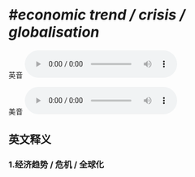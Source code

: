 # ***\#economic trend / crisis / globalisation*** 
英音
<audio src="./media/economic trend   crisis   globalisation1_AAC.aac" controls="controls"></audio>

美音
<audio src="./media/economic trend   crisis   globalisation2_AAC.aac" controls="controls"></audio>



  

英文释义
---
### 1.**经济趋势 / 危机 / 全球化**  


